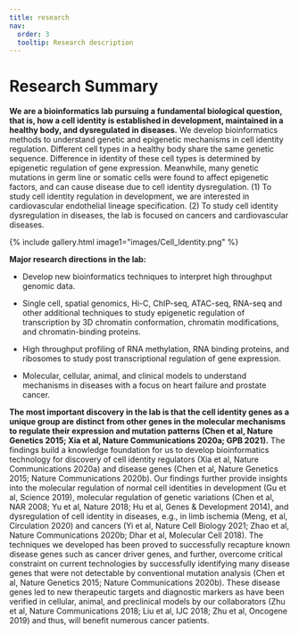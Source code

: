 ```yaml
---
title: research
nav:
  order: 3
  tooltip: Research description
---
```


# <i class="fas fa-microscope"></i>Research Summary

**We are a bioinformatics lab pursuing a fundamental biological question, that is, how a cell identity is established in development, maintained in a healthy body, and dysregulated in diseases.** We develop bioinformatics methods to understand genetic and epigenetic mechanisms in cell identity regulation. Different cell types in a healthy body share the same genetic sequence. Difference in identity of these cell types is determined by epigenetic regulation of gene expression. Meanwhile, many genetic mutations in germ line or somatic cells were found to affect epigenetic factors, and can cause disease due to cell identity dysregulation. (1) To study cell identity regulation in development, we are interested in cardiovascular endothelial lineage specification. (2) To study cell identity dysregulation in diseases, the lab is focused on cancers and cardiovascular diseases.

{%
  include gallery.html
  image1="images/Cell_Identity.png"
%}

**Major research directions in the lab:**

- Develop new bioinformatics techniques to interpret high throughput genomic data.

- Single cell, spatial genomics, Hi-C, ChIP-seq, ATAC-seq, RNA-seq and other additional techniques to study epigenetic regulation of transcription by 3D chromatin conformation, chromatin modifications, and chromatin-binding proteins.

- High throughput profiling of RNA methylation, RNA binding proteins, and ribosomes to study post transcriptional regulation of gene expression.

- Molecular, cellular, animal, and clinical models to understand mechanisms in diseases with a focus on heart failure and prostate cancer.


**The most important discovery in the lab is that the cell identity genes as a unique group are distinct from other genes in the molecular mechanisms to regulate their expression and mutation patterns (Chen et al, Nature Genetics 2015; Xia et al, Nature Communications 2020a; GPB 2021).** The findings build a knowledge foundation for us to develop bioinformatics technology for discovery of cell identity regulators (Xia et al, Nature Communications 2020a) and disease genes (Chen et al, Nature Genetics 2015; Nature Communications 2020b). Our findings further provide insights into the molecular regulation of normal cell identities in development (Gu et al, Science 2019), molecular regulation of genetic variations (Chen et al, NAR 2008; Yu et al, Nature 2018; Hu et al, Genes & Development 2014), and dysregulation of cell identity in diseases, e.g., in limb ischemia (Meng, et al, Circulation 2020) and cancers (Yi et al, Nature Cell Biology 2021; Zhao et al, Nature Communications 2020b; Dhar et al, Molecular Cell 2018). The techniques we developed has been proved to successfully recapture known disease genes such as cancer driver genes, and further, overcome critical constraint on current technologies by successfully identifying many disease genes that were not detectable by conventional mutation analysis (Chen et al, Nature Genetics 2015; Nature Communications 2020b). These disease genes led to new therapeutic targets and diagnostic markers as have been verified in cellular, animal, and preclinical models by our collaborators (Zhu et al, Nature Communications 2018; Liu et al, IJC 2018; Zhu et al, Oncogene 2019) and thus, will benefit numerous cancer patients.
